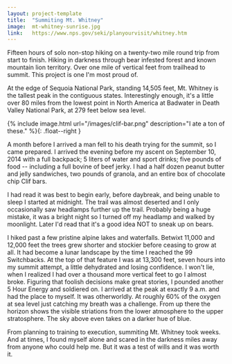 ```yaml
---
layout: project-template
title:  "Summiting Mt. Whitney"
image:  mt-whitney-sunrise.jpg
link:   https://www.nps.gov/seki/planyourvisit/whitney.htm
---
```

Fifteen hours of solo non-stop hiking on a twenty-two mile round trip from start to finish. Hiking in darkness through bear infested forest and known mountain lion territory. Over one mile of vertical feet from trailhead to summit. This project is one I'm most proud of.

At the edge of Sequoia National Park, standing 14,505 feet, Mt. Whitney is the tallest peak in the contiguous states. Interestingly enough, it's a little over 80 miles from the lowest point in North America at Badwater in Death Valley National Park, at 279 feet below sea level.

{% include image.html url="/images/clif-bar.png" description="I ate a ton of these." %}{: .float--right }

A month before I arrived a man fell to his death trying for the summit, so I came prepared. I arrived the evening before my ascent on September 10, 2014 with a full backpack; 5 liters of water and sport drinks; five pounds of food -- including a full bovine of beef jerky. I had a half dozen peanut butter and jelly sandwiches, two pounds of granola, and an entire box of chocolate chip Clif bars.

I had read it was best to begin early, before daybreak, and being unable to sleep I started at midnight. The trail was almost deserted and I only occasionally saw headlamps further up the trail. Probably being a huge mistake, it was a bright night so I turned off my headlamp and walked by moonlight. Later I'd read that it's a good idea NOT to sneak up on bears.  

I hiked past a few pristine alpine lakes and waterfalls. Betwixt 11,000 and 12,000 feet the trees grew shorter and stockier before ceasing to grow at all. It had become a lunar landscape by the time I reached the 99 Switchbacks. At the top of that feature I was at 13,300 feet, seven hours into my summit attempt, a little dehydrated and losing confidence. I won't lie, when I realized I had over a thousand more vertical feet to go I almost broke. Figuring that foolish decisions make great stories, I pounded another 5 Hour Energy and soldiered on. I arrived at the peak at exactly 9 a.m. and had the place to myself. It was otherworldly. At roughly 60% of the oxygen at sea level just catching my breath was a challenge. From up there the horizon shows the visible striations from the lower atmosphere to the upper stratosphere. The sky above even takes on a darker hue of blue.

From planning to training to execution, summiting Mt. Whitney took weeks. And at times, I found myself alone and scared in the darkness miles away from anyone who could help me. But it was a test of wills and it was worth it.
